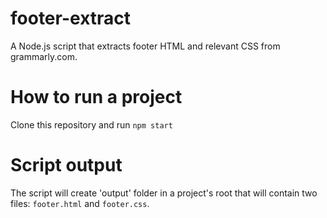 # footer-extract

A Node.js script that extracts footer HTML and relevant CSS from grammarly.com.

# How to run a project

Clone this repository and run `npm start`

# Script output

The script will create 'output' folder in a project's root that will contain two files: `footer.html` and `footer.css`. 
